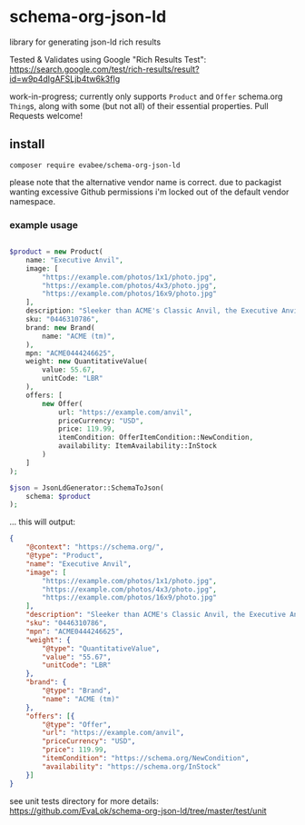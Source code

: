 # schema-org-json-ld
library for generating json-ld rich results

Tested & Validates using Google "Rich Results Test": https://search.google.com/test/rich-results/result?id=w9p4dIgAFSLjb4tw6k3fIg

work-in-progress; currently only supports `Product` and `Offer` schema.org `Thing`s, along with some (but not all) of their essential properties. Pull Requests welcome! 


## install
`composer require evabee/schema-org-json-ld`

please note that the alternative vendor name is correct. due to packagist wanting excessive Github permissions i'm locked out of the default vendor namespace.

### example usage

```php

$product = new Product(
	name: "Executive Anvil",
	image: [
		"https://example.com/photos/1x1/photo.jpg",
		"https://example.com/photos/4x3/photo.jpg",
		"https://example.com/photos/16x9/photo.jpg"
	],
	description: "Sleeker than ACME's Classic Anvil, the Executive Anvil is perfect for the business traveler looking for something to drop from a height.",
	sku: "0446310786",
	brand: new Brand(
		name: "ACME (tm)",
	),
	mpn: "ACME0444246625",
	weight: new QuantitativeValue(
		value: 55.67,
		unitCode: "LBR"
	),
	offers: [
		new Offer(
			url: "https://example.com/anvil",
			priceCurrency: "USD",
			price: 119.99,
			itemCondition: OfferItemCondition::NewCondition,
			availability: ItemAvailability::InStock
		)
	]
);

$json = JsonLdGenerator::SchemaToJson(
	schema: $product
);
```

... this will output:

```json
{
	"@context": "https://schema.org/",
	"@type": "Product",
	"name": "Executive Anvil",
	"image": [
		"https://example.com/photos/1x1/photo.jpg",
		"https://example.com/photos/4x3/photo.jpg",
		"https://example.com/photos/16x9/photo.jpg"
	],
	"description": "Sleeker than ACME's Classic Anvil, the Executive Anvil is perfect for the business traveler looking for something to drop from a height.",
	"sku": "0446310786",
	"mpn": "ACME0444246625",
	"weight": {
		"@type": "QuantitativeValue",
		"value": "55.67",
		"unitCode": "LBR"
	},
	"brand": {
		"@type": "Brand",
		"name": "ACME (tm)"
	},
	"offers": [{
		"@type": "Offer",
		"url": "https://example.com/anvil",
		"priceCurrency": "USD",
		"price": 119.99,
		"itemCondition": "https://schema.org/NewCondition",
		"availability": "https://schema.org/InStock"
	}]
}
```

see unit tests directory for more details:
https://github.com/EvaLok/schema-org-json-ld/tree/master/test/unit
